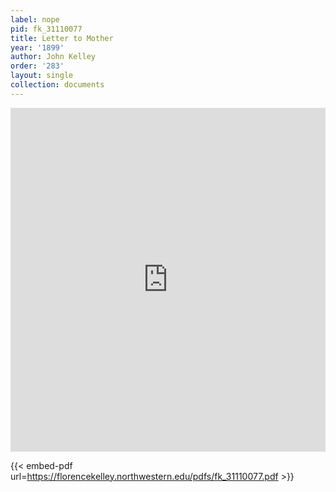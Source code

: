 ```yaml
---
label: nope
pid: fk_31110077
title: Letter to Mother
year: '1899'
author: John Kelley
order: '283'
layout: single
collection: documents
---
```

<iframe src="https://northwestern.app.box.com/embed/s/wv6pu54c9jjjpletk22ufflsib2wy57h?sortColumn=date&view=list" width="100%" height="550" frameborder="0" allowfullscreen webkitallowfullscreen msallowfullscreen></iframe>


{{< embed-pdf url=https://florencekelley.northwestern.edu/pdfs/fk_31110077.pdf >}}